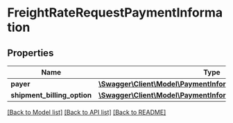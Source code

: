 # FreightRateRequestPaymentInformation

## Properties
Name | Type | Description | Notes
------------ | ------------- | ------------- | -------------
**payer** | [**\Swagger\Client\Model\PaymentInformationPayer**](PaymentInformationPayer.md) |  | 
**shipment_billing_option** | [**\Swagger\Client\Model\PaymentInformationShipmentBillingOption**](PaymentInformationShipmentBillingOption.md) |  | 

[[Back to Model list]](../../README.md#documentation-for-models) [[Back to API list]](../../README.md#documentation-for-api-endpoints) [[Back to README]](../../README.md)

